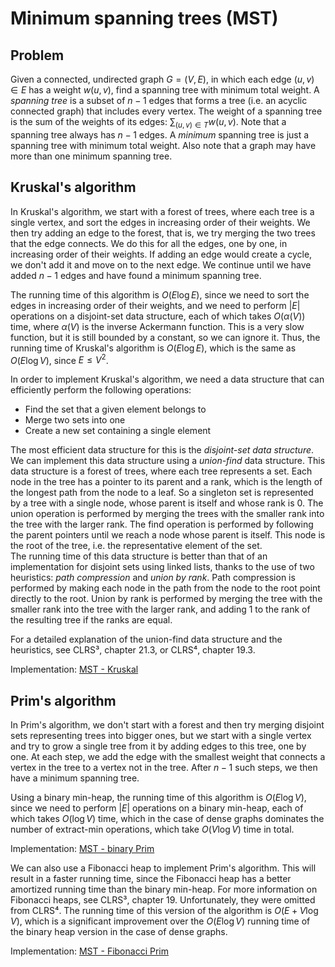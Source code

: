 # Minimum spanning trees (MST)

## Problem

Given a connected, undirected graph $G = (V, E)$, in which each edge $(u, v) \in E$ has a weight $w(u, v)$, find a spanning tree with minimum total weight. A *spanning tree* is a subset of $n - 1$ edges that forms a tree (i.e. an acyclic connected graph) that includes every vertex. The weight of a spanning tree is the sum of the weights of its edges: $\sum_{(u, v) \in T} w(u, v)$. Note that a spanning tree always has $n - 1$ edges. A *minimum* spanning tree is just a spanning tree with minimum total weight. Also note that a graph may have more than one minimum spanning tree.

## Kruskal's algorithm

In Kruskal's algorithm, we start with a forest of trees, where each tree is a single vertex, and sort the edges in increasing order of their weights. We then try adding an edge to the forest, that is, we try merging the two trees that the edge connects. We do this for all the edges, one by one, in increasing order of their weights. If adding an edge would create a cycle, we don't add it and move on to the next edge. We continue until we have added $n - 1$ edges and have found a minimum spanning tree.

The running time of this algorithm is $O(E \log E)$, since we need to sort the edges in increasing order of their weights, and we need to perform $|E|$ operations on a disjoint-set data structure, each of which takes $O(\alpha(V))$ time, where $\alpha(V)$ is the inverse Ackermann function. This is a very slow function, but it is still bounded by a constant, so we can ignore it. Thus, the running time of Kruskal's algorithm is $O(E \log E)$, which is the same as $O(E \log V)$, since $E \leq V^2$.

In order to implement Kruskal's algorithm, we need a data structure that can efficiently perform the following operations:

* Find the set that a given element belongs to
* Merge two sets into one
* Create a new set containing a single element

The most efficient data structure for this is the *disjoint-set data structure*. We can implement this data structure using a *union-find* data structure. This data structure is a forest of trees, where each tree represents a set. Each node in the tree has a pointer to its parent and a rank, which is the length of the longest path from the node to a leaf. So a singleton set is represented by a tree with a single node, whose parent is itself and whose rank is 0. The union operation is performed by merging the trees with the smaller rank into the tree with the larger rank. The find operation is performed by following the parent pointers until we reach a node whose parent is itself. This node is the root of the tree, i.e. the representative element of the set.  
The running time of this data structure is better than that of an implementation for disjoint sets using linked lists, thanks to the use of two heuristics: *path compression* and *union by rank*. Path compression is performed by making each node in the path from the node to the root point directly to the root. Union by rank is performed by merging the tree with the smaller rank into the tree with the larger rank, and adding 1 to the rank of the resulting tree if the ranks are equal.

For a detailed explanation of the union-find data structure and the heuristics, see CLRS³, chapter 21.3, or CLRS⁴, chapter 19.3.

Implementation: [MST - Kruskal](https://github.com/pl3onasm/AADS/blob/main/algorithms/graphs/mst/mst-1.c)

## Prim's algorithm

In Prim's algorithm, we don't start with a forest and then try merging disjoint sets representing trees into bigger ones, but we start with a single vertex and try to grow a single tree from it by adding edges to this tree, one by one. At each step, we add the edge with the smallest weight that connects a vertex in the tree to a vertex not in the tree. After $n - 1$ such steps, we then have a minimum spanning tree.

Using a binary min-heap, the running time of this algorithm is $O(E \log V)$, since we need to perform $|E|$ operations on a binary min-heap, each of which takes $O(\log V)$ time, which in the case of dense graphs dominates the number of extract-min operations, which take $O(V \log V)$ time in total.

Implementation: [MST - binary Prim](https://github.com/pl3onasm/AADS/blob/main/algorithms/graphs/mst/mst-2.c)

We can also use a Fibonacci heap to implement Prim's algorithm. This will result in a faster running time, since the Fibonacci heap has a better amortized running time than the binary min-heap. For more information on Fibonacci heaps, see CLRS³, chapter 19. Unfortunately, they were omitted from CLRS⁴. The running time of this version of the algorithm is $O(E + V \log V)$, which is a significant improvement over the $O(E \log V)$ running time of the binary heap version in the case of dense graphs.

Implementation: [MST - Fibonacci Prim](https://github.com/pl3onasm/AADS/blob/main/algorithms/graphs/mst/mst-3.c)
